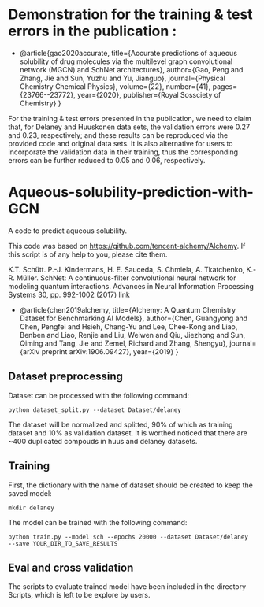 # Demonstration for the training & test errors in the publication :
- @article{gao2020accurate,
  title={Accurate predictions of aqueous solubility of drug molecules via the multilevel graph convolutional network (MGCN) and SchNet architectures},
  author={Gao, Peng and Zhang, Jie and Sun, Yuzhu and Yu, Jianguo},
  journal={Physical Chemistry Chemical Physics},
  volume={22},
  number={41},
  pages={23766--23772},
  year={2020},
  publisher={Royal Sossciety of Chemistry}
}
 
For the training & test errors presented in the publication, we need to claim that, for Delaney and Huuskonen data sets, the validation errors were 0.27 and 0.23, respectively; and these results can be reproduced via the provided code and original data sets. It is also alternative for users to incorporate the validation data in their training, thus the corresponding errors can be further reduced to 0.05 and 0.06, respectively. 

# Aqueous-solubility-prediction-with-GCN

A code to predict aqueous solubility.

This code was based on https://github.com/tencent-alchemy/Alchemy. If this script is of any help to you, please cite them.

K.T. Schütt. P.-J. Kindermans, H. E. Sauceda, S. Chmiela, A. Tkatchenko, K.-R. Müller. SchNet: A continuous-filter convolutional neural network for modeling quantum interactions. Advances in Neural Information Processing Systems 30, pp. 992-1002 (2017) link
- @article{chen2019alchemy,
  title={Alchemy: A Quantum Chemistry Dataset for Benchmarking AI Models},
  author={Chen, Guangyong and Chen, Pengfei and Hsieh, Chang-Yu and Lee, Chee-Kong and Liao, Benben and Liao, Renjie and Liu, Weiwen and Qiu, Jiezhong and Sun, Qiming and Tang, Jie and Zemel, Richard and Zhang, Shengyu},
  journal={arXiv preprint arXiv:1906.09427},
  year={2019}
}

## Dataset preprocessing
Dataset can be processed with the following command:
```
python dataset_split.py --dataset Dataset/delaney  
```
The dataset will be normalized and splitted, 90% of which as training dataset and 10% as validation dataset. It is worthed noticed that there are ~400 duplicated compouds in huus and delaney datasets.



## Training
First, the dictionary with the name of dataset  should be created to keep the saved model:
```
mkdir delaney
```
The model can be trained with the following command:
```
python train.py --model sch --epochs 20000 --dataset Dataset/delaney  --save YOUR_DIR_TO_SAVE_RESULTS
```

## Eval and cross validation

The scripts to evaluate trained model have been included in the directory Scripts, which is left to be explore by users.